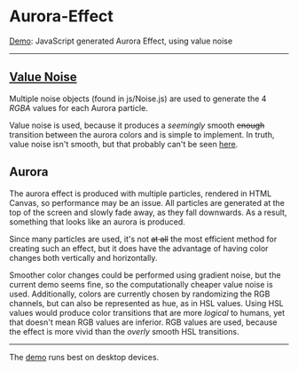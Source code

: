 # Aurora-Effect
[Demo](https://havorax.github.io/Aurora-Effect/): JavaScript generated Aurora Effect, using value noise

---

## [Value Noise](https://en.wikipedia.org/wiki/Value_noise)

Multiple noise objects (found in js/Noise.js) are used to generate the 4 *RGBA* values for each Aurora particle.

Value noise is used, because it produces a *seemingly* smooth ~~enough~~ transition between the aurora colors and is simple to implement. In truth, value noise isn't smooth, but that probably can't be seen [here](https://havorax.github.io/Aurora-Effect/).

## Aurora

The aurora effect is produced with multiple particles, rendered in HTML Canvas, so performance may be an issue. All particles are generated at the top of the screen and slowly fade away, as they fall downwards. As a result, something that looks like an aurora is produced.

Since many particles are used, it's not ~~at all~~ the most efficient method for creating such an effect, but it does have the advantage of having color changes both vertically and horizontally.

Smoother color changes could be performed using gradient noise, but the current demo seems fine, so the computationally cheaper value noise is used. Additionally, colors are currently chosen by randomizing the RGB channels, but can also be represented as hue, as in HSL values. Using HSL values would produce color transitions that are more *logical* to humans, yet that doesn't mean RGB values are inferior. RGB values are used, because the effect is more vivid than the *overly* smooth HSL transitions.

---

The [demo](https://havorax.github.io/Aurora-Effect/) runs best on desktop devices.
